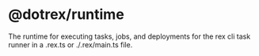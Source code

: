# @dotrex/runtime

The runtime for executing tasks, jobs, and deployments for the rex cli task
runner in a .rex.ts or ./.rex/main.ts file.
